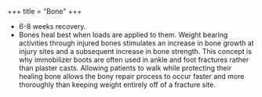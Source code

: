 +++
title = "Bone"
+++

- 6-8 weeks recovery.
- Bones heal best when loads are applied to them. Weight bearing activities through injured bones stimulates an increase in bone growth at injury sites and a subsequent increase in bone strength. This concept is why immobilizer boots are often used in ankle and foot fractures rather than plaster casts. Allowing patients to walk while protecting their healing bone allows the bony repair process to occur faster and more thoroughly than keeping weight entirely off of a fracture site.
